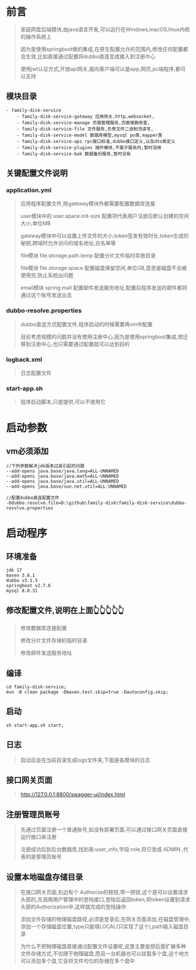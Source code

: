 # 前言
> 家庭网盘后端模块,由java语言开发,可以运行在Windows,macOS,linux内核的操作系统上
> 
> 因为是使用springboot做的集成,在原生配置允许的范围内,修改任何配置都会生效,比如直接通过配置将dubbo直连变成接入到注册中心
> 
> 使用jwt认证方式,开放api网关,面向客户端可以是app,网页,pc端程序,都可以支持
## 模块目录
```
- family-disk-service
    - family-disk-service-gateway 应用网关,http,websocket,
    - family-disk-service-manage 页面管理服务,页面增删改查,
    - family-disk-service-file 文件服务,负责文件二进制流读写,
    - family-disk-service-model 数据库模型,mysql po类,mapper类
    - family-disk-service-api rpc接口标准,dubbo接口定义,以及dto类定义
    - family-disk-service-plugins 插件模块,不属于服务内,暂时没用
    - family-disk-service-bak 数据备份服务,暂时没有
```
## 关键配置文件说明
### application.yml
> 应用程序配置文件,除gateway模块外都需要配置数据库连接
> 
> user模块中的 user.space.init-size 配置项代表用户注册后默认创建的空间大小,单位MB
> 
> gateway模块中可以设置上传文件的大小,token签发有效时长,token生成的秘钥,跨域时允许访问的域名地址,白名单等
> 
> file模块 file.storage.path.temp 配置分片文件临时存放目录
> 
> file模块 file.storage.space 配置磁盘保留空间,单位GB,意思是磁盘不会被使用完,防止系统出问题
> 
> email模块 spring.mail 配置邮件发送服务地址,配置后程序发送的邮件都将通过这个账号发送出去
### dubbo-resolve.properties
> dubbo直连方式配置文件,程序启动的时候需要再vm中配置
> 
> 目前考虑规模的问题并没有使用注册中心,因为是使用springboot集成,想迁移到注册中心,也只需要通过配置就可以达到目的

### logback.xml
> 日志配置文件

### start-app.sh
> 程序启动脚本,只是提供,可以不使用它

# 启动参数
## vm必须添加
```
//下列参数解决jdk版本过高引起的问题
--add-opens java.base/java.lang=ALL-UNNAMED
--add-opens java.base/java.math=ALL-UNNAMED
--add-opens java.base/java.util=ALL-UNNAMED
--add-opens java.base/sun.net.util=ALL-UNNAMED

//配置dubbo直连配置文件
-Ddubbo.resolve.file=D:\github\family-disk\family-disk-service\dubbo-resolve.properties
```

# 启动程序
## 环境准备
```
jdk 17
maven 3.6.1
dubbo v3.1.3
springboot v2.7.6
mysql 8.0.31
```
## 修改配置文件,说明在上面👆👆👆👆👆
> 修改数据库连接配置
> 
> 修改分片文件存储的临时目录
> 
> 修改邮件发送服务地址

## 编译
```shell
cd family-disk-service;
mvn -B clean package -Dmaven.test.skip=true -Dautoconfig.skip;
```
## 启动
```shell
sh start-app.sh start;
```
## 日志
> 启动后会在当前目录生成logs文件夹,下面是各模块的日志
## 接口网关页面
> http://127.0.0.1:8800/swagger-ui/index.html
## 注册管理员账号
> 先通过页面注册一个普通账号,如没有部署页面,可以通过接口网关页面直接运行接口来注册
> 
> 注册成功后到后台数据库,找到表:user_info,字段:role,将它改成 ADMIN ,代表的是管理员账号
## 设置本地磁盘存储目录
> 在接口网关页面,右边有个 Authorize的按钮,带一把锁,这个是可以设置请求头部的,先调用用户管理中的登陆接口,登陆后返回token,将token设置到请求头部的Authorization中,这样就完成的登陆操作
> 
> 添加文件存储的物理磁盘路径,必须是登录后,在网关页面添加,在磁盘管理中,添加一个存储磁盘位置,type只能填LOCAL(只实现了这个),path输入磁盘目录
> 
> 为什么不把物理磁盘直接通过配置文件设置呢,这里主要是想后面扩展多种文件存储方式,不仅限于物理磁盘,而且一台机器也可以挂载多个盘,这个地方可以添加多个盘,它会将文件均匀的存储在多个盘中